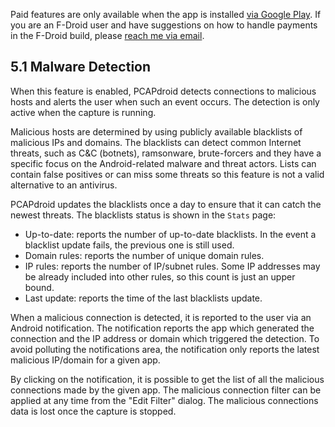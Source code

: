 Paid features are only available when the app is installed [via Google Play](https://play.google.com/store/apps/details?id=com.emanuelef.remote_capture). If you are an F-Droid user and have suggestions on how to handle payments in the F-Droid build, please [reach me via email](mailto:black.silver@hotmail.it?subject=PCAPdroid).

## 5.1 Malware Detection

When this feature is enabled, PCAPdroid detects connections to malicious hosts and alerts the user when such an event occurs. The detection is only active when the capture is running.

Malicious hosts are determined by using publicly available blacklists of malicious IPs and domains.
The blacklists can detect common Internet threats, such as C&C (botnets), ramsonware, brute-forcers and they have a specific focus on the Android-related malware and threat actors. Lists can contain false positives or can miss some threats so this feature is not a valid alternative to an antivirus.

PCAPdroid updates the blacklists once a day to ensure that it can catch the newest threats. The blacklists status is shown in the `Stats` page:

- Up-to-date: reports the number of up-to-date blacklists. In the event a blacklist update fails, the previous one is still used.
- Domain rules: reports the number of unique domain rules.
- IP rules: reports the number of IP/subnet rules. Some IP addresses may be already included into other rules, so this count is just an upper bound.
- Last update: reports the time of the last blacklists update.

When a malicious connection is detected, it is reported to the user via an Android notification. The notification reports the app which generated the connection and the IP address or domain which triggered the detection. To avoid polluting the notifications area, the notification only reports the latest malicious IP/domain for a given app.

By clicking on the notification, it is possible to get the list of all the malicious connections made by the given app.
The malicious connection filter can be applied at any time from the "Edit Filter" dialog. The malicious connections data is lost once the capture is stopped.
